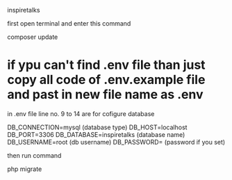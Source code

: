 inspiretalks

first open terminal and enter this command

composer update

# if ypu can't find .env file than just copy all code of .env.example file and past in new file name as .env

in .env file line no. 9 to 14 are for cofigure database

DB_CONNECTION=mysql   (database type)
DB_HOST=localhost     
DB_PORT=3306
DB_DATABASE=inspiretalks   (database name)
DB_USERNAME=root           (db username)
DB_PASSWORD=               (password if you set)

then run command

php migrate


